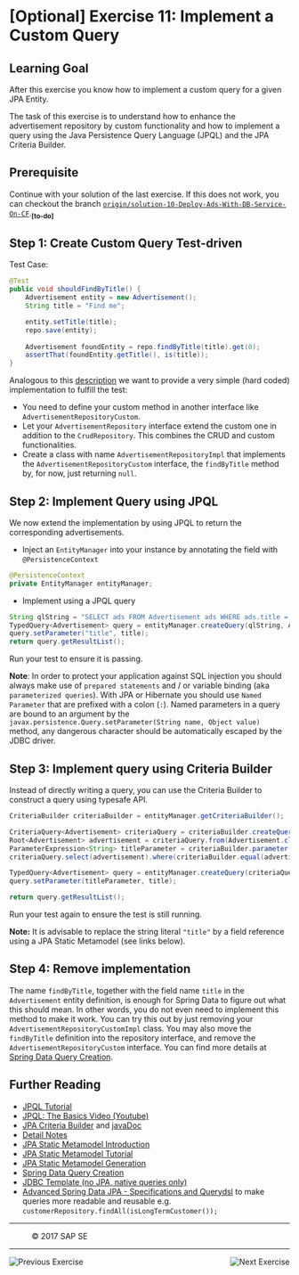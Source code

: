 [Optional] Exercise 11: Implement a Custom Query
================================================

## Learning Goal
After this exercise you know how to implement a custom query for a given JPA Entity. 

The task of this exercise is to understand how to enhance the advertisement repository by custom functionality and how to implement a query using the Java Persistence Query Language (JPQL) and the JPA Criteria Builder.

## Prerequisite
Continue with your solution of the last exercise. If this does not work, you can checkout the branch [`origin/solution-10-Deploy-Ads-With-DB-Service-On-CF`](https://github.wdf.sap.corp/cc-java/cc-bulletinboard-ads-spring-webmvc/tree/solution-10-Deploy-Ads-With-DB-Service-On-CF).<sub><b>[to-do]</b></sub>

## Step 1: Create Custom Query Test-driven

Test Case:
```java
@Test
public void shouldFindByTitle() {
    Advertisement entity = new Advertisement();
    String title = "Find me";

    entity.setTitle(title);
    repo.save(entity);
    
    Advertisement foundEntity = repo.findByTitle(title).get(0);
    assertThat(foundEntity.getTitle(), is(title));
}
```

Analogous to this [description](http://docs.spring.io/spring-data/jpa/docs/current/reference/html/#repositories.single-repository-behaviour) we want to provide a very simple (hard coded) implementation to fulfill the test:
- You need to define your custom method in another interface like `AdvertisementRepositoryCustom`.
- Let your `AdvertisementRepository` interface extend the custom one in addition to the `CrudRepository`. This combines the CRUD and custom functionalities.
- Create a class with name `AdvertisementRepositoryImpl` that implements the `AdvertisementRepositoryCustom` interface, the `findByTitle` method by, for now, just returning `null`.

## Step 2: Implement Query using JPQL

We now extend the implementation by using JPQL to return the corresponding advertisements.

- Inject an `EntityManager` into your instance by annotating the field with `@PersistenceContext`
```java
@PersistenceContext
private EntityManager entityManager;
```
- Implement using a JPQL query
```java
String qlString = "SELECT ads FROM Advertisement ads WHERE ads.title = :title";
TypedQuery<Advertisement> query = entityManager.createQuery(qlString, Advertisement.class);
query.setParameter("title", title);
return query.getResultList();
```

Run your test to ensure it is passing.

**Note**: In order to protect your application against SQL injection you should always make use of `prepared statements` and / or variable binding (aka `parameterized queries`). With JPA or Hibernate you should use `Named Parameter` that are prefixed with a colon (`:`). Named parameters in a query are bound to an argument by the `javax.persistence.Query.setParameter(String name, Object value)` method, any dangerous character should be automatically escaped by the JDBC driver.

## Step 3: Implement query using Criteria Builder

Instead of directly writing a query, you can use the Criteria Builder to construct a query using typesafe API.

```java
CriteriaBuilder criteriaBuilder = entityManager.getCriteriaBuilder();

CriteriaQuery<Advertisement> criteriaQuery = criteriaBuilder.createQuery(Advertisement.class);
Root<Advertisement> advertisement = criteriaQuery.from(Advertisement.class);
ParameterExpression<String> titleParameter = criteriaBuilder.parameter(String.class);
criteriaQuery.select(advertisement).where(criteriaBuilder.equal(advertisement.get("title"), titleParameter));

TypedQuery<Advertisement> query = entityManager.createQuery(criteriaQuery);
query.setParameter(titleParameter, title);

return query.getResultList();
```

Run your test again to ensure the test is still running.

**Note:** It is advisable to replace the string literal `"title"` by a field reference using a JPA Static Metamodel (see links below).

## Step 4: Remove implementation
The name `findByTitle`, together with the field name `title` in the `Advertisement` entity definition, is enough for Spring Data to figure out what this should mean. In other words, you do not even need to implement this method to make it work. You can try this out by just removing your `AdvertisementRepositoryCustomImpl` class. You may also move the `findByTitle` definition into the repository interface, and remove the `AdvertisementRepositoryCustom` interface. You can find more details at [Spring Data Query Creation](https://docs.spring.io/spring-data/jpa/docs/current/reference/html/#jpa.query-methods.query-creation).

## Further Reading
- [JPQL Tutorial](http://www.tutorialspoint.com/jpa/jpa_jpql.htm)
- [JPQL: The Basics Video (Youtube)](https://www.youtube.com/watch?v=KdJ4W7nqhVg)
- [JPA Criteria Builder](http://www.objectdb.com/java/jpa/query/criteria) and [javaDoc](https://docs.oracle.com/javaee/7/api/javax/persistence/criteria/CriteriaBuilder.html)
- [Detail Notes](../ConnectDatabase/Readme.md)
- [JPA Static Metamodel Introduction](http://www.thoughts-on-java.org/static-metamodel/)
- [JPA Static Metamodel Tutorial](https://docs.oracle.com/javaee/6/tutorial/doc/gjiup.html)
- [JPA Static Metamodel Generation](https://docs.jboss.org/hibernate/orm/5.0/topical/html/metamodelgen/MetamodelGenerator.html)
- [Spring Data Query Creation](https://docs.spring.io/spring-data/jpa/docs/current/reference/html/#jpa.query-methods.query-creation)
- [JDBC Template (no JPA, native queries only)](http://docs.spring.io/spring/docs/current/spring-framework-reference/html/jdbc.html)
- [Advanced Spring Data JPA - Specifications and Querydsl](https://spring.io/blog/2011/04/26/advanced-spring-data-jpa-specifications-and-querydsl/) to make queries more readable and reusable e.g. `customerRepository.findAll(isLongTermCustomer());`

***
<dl>
  <dd>
  <div class="footer">&copy; 2017 SAP SE</div>
  </dd>
</dl>
<hr>
<a href="/ConnectDatabase/Exercise_10_DeployAdsWithDBServiceOnCF.md">
  <img align="left" alt="Previous Exercise">
</a>
<a href="/LoggingTracing/Exercise_12_Setup_Logger.md">
  <img align="right" alt="Next Exercise">
</a>

